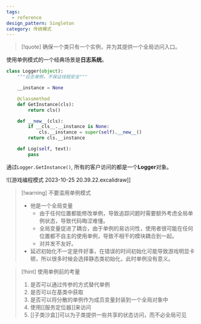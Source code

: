 ```yaml
---
tags:
  - reference
design_pattern: Singleton
category: 传统模式
---
```

> [!quote]
> 确保一个类只有一个实例，并为其提供一个全局访问入口。

使用单例模式的一个经典场景是**日志系统**。

```python
class Logger(object):
	"""日志单例，不保证线程安全"""

	__instance = None

	@classmethod
	def GetInstance(cls):
		return cls()

	def __new__(cls):
		if __cls__.__instance is None:
			cls.__instance = super(self).__new__()
		return cls.__instance

	def Log(self, text):
		pass

```

通过`Logger.GetInstance()`, 所有的客户访问的都是一个**Logger**对象。

![[游戏编程模式 2023-10-25 20.39.22.excalidraw]]

> [!warning] 不要滥用单例模式
> - 他是一个全局变量
> 	- 由于任何位置都能修改单例，导致追踪问题时需要额外考虑全局单例状态，导致代码晦涩难懂。
> 	-  全局变量促进了耦合，由于单例的易访问性，使用者很可能在任何位置都不自主的使用单例，导致不相干的模块耦合到一起。
> 	- 对并发不友好。
> - 延迟初始化不一定是件好事，在错误的时间初始化可能导致游戏明显卡顿，所以很多时候会选择静态类初始化，此时单例没有意义。

> [!hint] 使用单例前的考量
> 1. 是否可以通过传参的方式替代单例
> 2. 是否可以在基类中获取
> 3. 是否可以将分散的单例作为成员变量封装到一个全局对象中
> 4. 使用[[服务定位器]]来访问
> 5. [[子类沙盒]]可以为子类提供一些共享的状态访问，而不必全局可见